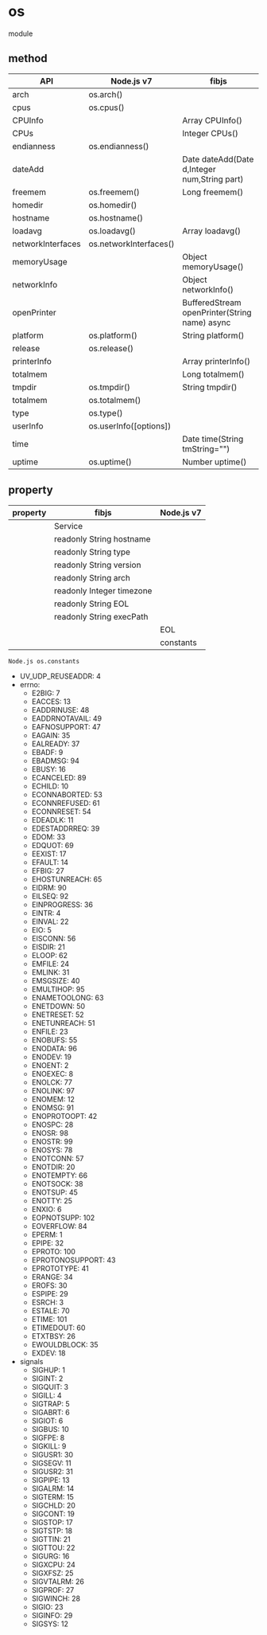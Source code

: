 # os

module

## method

|       API         |       Node.js v7       |                   fibjs                       |
|-------------------|------------------------|-----------------------------------------------|
| arch              | os.arch()              |                                               |
| cpus              | os.cpus()              |                                               |
| CPUInfo           |                        | Array CPUInfo()                               |
| CPUs              |                        | Integer CPUs()                                |
| endianness        | os.endianness()        |                                               |
| dateAdd           |                        | Date dateAdd(Date d,Integer num,String part)  |
| freemem           | os.freemem()           | Long freemem()                                |
| homedir           | os.homedir()           |                                               |
| hostname          | os.hostname()          |                                               |
| loadavg           | os.loadavg()           | Array loadavg()                               |
| networkInterfaces | os.networkInterfaces() |                                               |
| memoryUsage       |                        | Object memoryUsage()                          |
| networkInfo       |                        | Object networkInfo()                          |
| openPrinter       |                        | BufferedStream openPrinter(String name) async |
| platform          | os.platform()          | String platform()                             |
| release           | os.release()           |                                               |
| printerInfo       |                        | Array printerInfo()                           |
| totalmem          |                        | Long totalmem()                               |
| tmpdir            | os.tmpdir()            | String tmpdir()                               |
| totalmem          | os.totalmem()          |                                               |
| type              | os.type()              |                                               |
| userInfo          | os.userInfo([options]) |                                               |
| time              |                        | Date time(String tmString="")                 |
| uptime            | os.uptime()            | Number uptime()                               |

## property

| property |            fibjs            | Node.js v7 |
|----------|-----------------------------|------------|
|          | Service                     |            |
|          | readonly String hostname    |            |
|          | readonly String type        |            |
|          | readonly String version     |            |
|          | readonly String arch        |            |
|          | readonly Integer timezone   |            |
|          | readonly String EOL         |            |
|          | readonly String execPath    |            |
|          |                             | EOL        |
|          |                             | constants  |

`Node.js os.constants`

- UV_UDP_REUSEADDR: 4
- errno:
  - E2BIG: 7
  - EACCES: 13
  - EADDRINUSE: 48
  - EADDRNOTAVAIL: 49
  - EAFNOSUPPORT: 47
  - EAGAIN: 35
  - EALREADY: 37
  - EBADF: 9
  - EBADMSG: 94
  - EBUSY: 16
  - ECANCELED: 89
  - ECHILD: 10
  - ECONNABORTED: 53
  - ECONNREFUSED: 61
  - ECONNRESET: 54
  - EDEADLK: 11
  - EDESTADDRREQ: 39
  - EDOM: 33
  - EDQUOT: 69
  - EEXIST: 17
  - EFAULT: 14
  - EFBIG: 27
  - EHOSTUNREACH: 65
  - EIDRM: 90
  - EILSEQ: 92
  - EINPROGRESS: 36
  - EINTR: 4
  - EINVAL: 22
  - EIO: 5
  - EISCONN: 56
  - EISDIR: 21
  - ELOOP: 62
  - EMFILE: 24
  - EMLINK: 31
  - EMSGSIZE: 40
  - EMULTIHOP: 95
  - ENAMETOOLONG: 63
  - ENETDOWN: 50
  - ENETRESET: 52
  - ENETUNREACH: 51
  - ENFILE: 23
  - ENOBUFS: 55
  - ENODATA: 96
  - ENODEV: 19
  - ENOENT: 2
  - ENOEXEC: 8
  - ENOLCK: 77
  - ENOLINK: 97
  - ENOMEM: 12
  - ENOMSG: 91
  - ENOPROTOOPT: 42
  - ENOSPC: 28
  - ENOSR: 98
  - ENOSTR: 99
  - ENOSYS: 78
  - ENOTCONN: 57
  - ENOTDIR: 20
  - ENOTEMPTY: 66
  - ENOTSOCK: 38
  - ENOTSUP: 45
  - ENOTTY: 25
  - ENXIO: 6
  - EOPNOTSUPP: 102
  - EOVERFLOW: 84
  - EPERM: 1
  - EPIPE: 32
  - EPROTO: 100
  - EPROTONOSUPPORT: 43
  - EPROTOTYPE: 41
  - ERANGE: 34
  - EROFS: 30
  - ESPIPE: 29
  - ESRCH: 3
  - ESTALE: 70
  - ETIME: 101
  - ETIMEDOUT: 60
  - ETXTBSY: 26
  - EWOULDBLOCK: 35
  - EXDEV: 18
- signals
  - SIGHUP: 1
  - SIGINT: 2
  - SIGQUIT: 3
  - SIGILL: 4
  - SIGTRAP: 5
  - SIGABRT: 6
  - SIGIOT: 6
  - SIGBUS: 10
  - SIGFPE: 8
  - SIGKILL: 9
  - SIGUSR1: 30
  - SIGSEGV: 11
  - SIGUSR2: 31
  - SIGPIPE: 13
  - SIGALRM: 14
  - SIGTERM: 15
  - SIGCHLD: 20
  - SIGCONT: 19
  - SIGSTOP: 17
  - SIGTSTP: 18
  - SIGTTIN: 21
  - SIGTTOU: 22
  - SIGURG: 16
  - SIGXCPU: 24
  - SIGXFSZ: 25
  - SIGVTALRM: 26
  - SIGPROF: 27
  - SIGWINCH: 28
  - SIGIO: 23
  - SIGINFO: 29
  - SIGSYS: 12 
